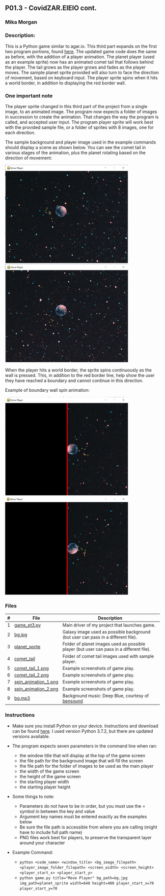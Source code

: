 ## P01.3 - CovidZAR.EIEIO cont.
### Mika Morgan
### Description:

This is a Python game similar to agar.io. This third part expands on the first two program portions, found [here](./../P01.2/README.md). The updated game code does the same as before, with the addition of a player animation. The planet player (used as an example sprite) now has an animated comet tail that follows behind the player. The tail grows as the player grows and fades as the player moves. The sample planet sprite provided will also turn to face the direction of movement, based on keyboard input. The player sprite spins when it hits a world border, in addition to displaying the red border wall.

### One important note
The player sprite changed in this third part of the project from a single image, to an animated image. The program now expects a folder of images in succession to create the animation. That changes the way the program is called, and accepted user input. The program player sprite will work best with the provided sample file, or a folder of sprites with 8 images, one for each direction.


The sample background and player image used in the example commands should display a scene as shown below. You can see the comet tail in various stages of the animation, plus the planet rotating based on the direction of movement:

<img src="comet_tail_1.png" width="400">
<img src="comet_tail_2.png" width="400">


When the player hits a world border, the sprite spins continuously as the wall is pressed. This, in addition to the red border line, help show the user they have reached a boundary and cannot continue in this direction.  


Example of boundary wall spin animation:

<img src="spin_animation_1.png" width="400">
<img src="spin_animation_2.png" width="400">

### Files

|   #   | File            | Description                                        |
| :---: | --------------- | -------------------------------------------------- |
|   1   | [game_pt3.py](game_pt3.py)         | Main driver of my project that launches game.      |
|   2   | [bg.jpg](bg.jpg)           | Galaxy image used as possible background (but user can pass in a different file).     |
|   3   | [planet_sprite](./planet_sprite)         | Folder of planet images used as possible player (but user can pass in a different file).      |
|   4   | [comet_tail](./comet_tail)         | Folder of comet tail images used with sample player.      |
|   5   | [comet_tail_1.png](comet_tail_1.png)         | Example screenshots of game play.      |
|   6   | [comet_tail_2.png](comet_tail_2.png)         | Example screenshots of game play.      |
|   7   | [spin_animation_1.png](spin_animation_1.png)         | Example screenshots of game play.      |
|   8   | [spin_animation_2.png](spin_animation_2.png)         | Example screenshots of game play.      |
|   9   | [bg.mp3](bg.mp3)         | Background music: Deep Blue, courtesy of [bensound](https://www.bensound.com)     |


### Instructions

- Make sure you install Python on your device. Instructions and download can be found [here](https://www.python.org/downloads/). I used version Python 3.7.2, but there are updated versions available.
  
- The program expects seven parameters in the command line when ran:
  - the window title that will display at the top of the game screen
  - the file path for the background image that will fill the screen
  - the file path for the folder of images to be used as the main player
  - the width of the game screen
  - the height of the game screen
  - the starting player width
  - the starting player height

- Some things to note:
  - Parameters do not have to be in order, but you must use the = symbol in between the key and value
  - Argument key names must be entered exactly as the examples below
  - Be sure the file path is accessible from where you are calling (might have to include full path name)
  - PNG files work best for players, to preserve the transparent layer around your character

- Example Command:
    - `python <code_name> <window_title> <bg_image_filepath> <player_image_folder_filepath> <screen_width> <screen_height> <player_start_x> <player_start_y>`
    - `python game.py title="Move Player" bg_path=bg.jpg img_path=planet_sprite width=640 height=480 player_start_x=70 player_start_y=70`